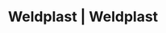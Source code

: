 ---
Filename: "eshop-products-variant734"
Link: "file:/Users/vinayakpatel/Downloads/www.weldplast.cz/eshop_products_compare/add/eshop-products-variant734"
product_name: "null"
product_id: "null"
title: "Weldplast | Weldplast"
product_desc: ""
product_specs: ""
product_downloads: ""
href: ""
p_desc_2: ""
accessories: ""
similar_products: ""
---